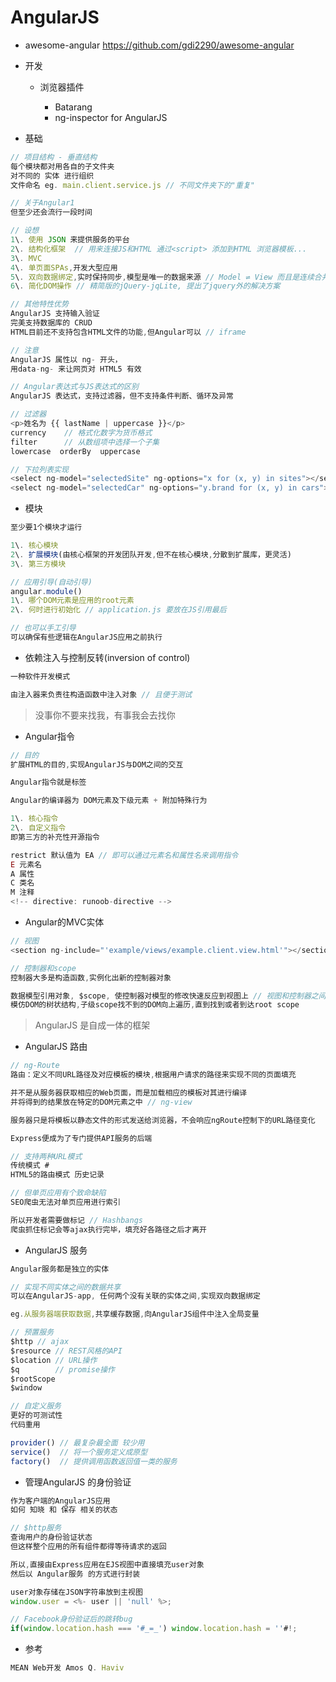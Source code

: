 # AngularJS

- awesome-angular <https://github.com/gdi2290/awesome-angular>
- 开发

  - 浏览器插件

    - Batarang
    - ng-inspector for AngularJS

- 基础

```javascript
// 项目结构 - 垂直结构
每个模块都对用各自的子文件夹
对不同的 实体 进行组织
文件命名 eg. main.client.service.js // 不同文件夹下的"重复"

// 关于Angular1
但至少还会流行一段时间

// 设想
1\. 使用 JSON 来提供服务的平台
2\. 结构化框架  // 用来连接JS和HTML 通过<script> 添加到HTML 浏览器模板...
3\. MVC
4\. 单页面SPAs,开发大型应用
5\. 双向数据绑定,实时保持同步,模型是唯一的数据来源 // Model ⇌ View 而且是连续合并
6\. 简化DOM操作 // 精简版的jQuery-jqLite, 提出了jquery外的解决方案

// 其他特性优势
AngularJS 支持输入验证
完美支持数据库的 CRUD
HTML目前还不支持包含HTML文件的功能,但Angular可以 // iframe

// 注意
AngularJS 属性以 ng- 开头，
用data-ng- 来让网页对 HTML5 有效

// Angular表达式与JS表达式的区别
AngularJS 表达式，支持过滤器，但不支持条件判断、循环及异常

// 过滤器
<p>姓名为 {{ lastName | uppercase }}</p>
currency    // 格式化数字为货币格式
filter      // 从数组项中选择一个子集
lowercase  orderBy  uppercase   

// 下拉列表实现
<select ng-model="selectedSite" ng-options="x for (x, y) in sites"></select>
<select ng-model="selectedCar" ng-options="y.brand for (x, y) in cars"></select>
```

- 模块

```javascript
至少要1个模块才运行

1\. 核心模块
2\. 扩展模块(由核心框架的开发团队开发,但不在核心模块,分散到扩展库，更灵活)
3\. 第三方模块

// 应用引导(自动引导)
angular.module()
1\. 哪个DOM元素是应用的root元素
2\. 何时进行初始化 // application.js 要放在JS引用最后

// 也可以手工引导
可以确保有些逻辑在AngularJS应用之前执行
```

- 依赖注入与控制反转(inversion of control)

```javascript
一种软件开发模式

由注入器来负责往构造函数中注入对象 // 且便于测试
```

> 没事你不要来找我，有事我会去找你

- Angular指令

```javascript
// 目的
扩展HTML的目的,实现AngularJS与DOM之间的交互

Angular指令就是标签

Angular的编译器为 DOM元素及下级元素 + 附加特殊行为

1\. 核心指令
2\. 自定义指令
即第三方的补充性开源指令

restrict 默认值为 EA // 即可以通过元素名和属性名来调用指令
E 元素名
A 属性
C 类名
M 注释
<!-- directive: runoob-directive -->
```

- Angular的MVC实体

```javascript
// 视图
<section ng-include="'example/views/example.client.view.html'"></section>

// 控制器和scope
控制器大多是构造函数,实例化出新的控制器对象

数据模型引用对象, $scope, 使控制器对模型的修改快速反应到视图上 // 视图和控制器之间的粘合剂
模仿DOM的树状结构,子级scope找不到的DOM向上遍历,直到找到或者到达root scope
```

> AngularJS 是自成一体的框架

- AngularJS 路由

```javascript
// ng-Route
路由：定义不同URL路径及对应模板的模块,根据用户请求的路径来实现不同的页面填充

并不是从服务器获取相应的Web页面，而是加载相应的模板对其进行编译
并将得到的结果放在特定的DOM元素之中 // ng-view

服务器只是将模板以静态文件的形式发送给浏览器，不会响应ngRoute控制下的URL路径变化

Express便成为了专门提供API服务的后端

// 支持两种URL模式
传统模式 #
HTML5的路由模式 历史记录

// 但单页应用有个致命缺陷
SEO爬虫无法对单页应用进行索引

所以开发者需要做标记 // Hashbangs
爬虫抓住标记会等ajax执行完毕，填充好各路径之后才离开
```

- AngularJS 服务

```javascript
Angular服务都是独立的实体

// 实现不同实体之间的数据共享
可以在AngularJS-app, 任何两个没有关联的实体之间,实现双向数据绑定

eg.从服务器端获取数据,共享缓存数据,向AngularJS组件中注入全局变量

// 预置服务
$http // ajax
$resource // REST风格的API
$location // URL操作
$q        // promise操作
$rootScope
$window

// 自定义服务
更好的可测试性
代码重用

provider() // 最复杂最全面 较少用
service()  // 将一个服务定义成原型
factory()  // 提供调用函数返回值一类的服务
```

- 管理AngularJS 的身份验证

```javascript
作为客户端的AngularJS应用
如何 知晓 和 保存 相关的状态

// $http服务
查询用户的身份验证状态
但这样整个应用的所有组件都得等待请求的返回

所以,直接由Express应用在EJS视图中直接填充user对象
然后以 Angular服务 的方式进行封装

user对象存储在JSON字符串放到主视图
window.user = <%- user || 'null' %>;

// Facebook身份验证后的跳转bug
if(window.location.hash === '#_=_') window.location.hash = ''#!;
```

- 参考

```javascript
MEAN Web开发 Amos Q. Haviv
```
